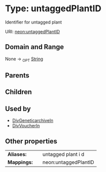 
# Type: untaggedPlantID


Identifier for untagged plant

URI: [neon:untaggedPlantID](https://data.neonscience.org/untaggedPlantID)


## Domain and Range

None ->  <sub>OPT</sub> [String](types/String.md)

## Parents


## Children


## Used by

 * [DivGeneticarchiveIn](DivGeneticarchiveIn.md)
 * [DivVoucherIn](DivVoucherIn.md)

## Other properties

|  |  |  |
| --- | --- | --- |
| **Aliases:** | | untagged plant i d |
| **Mappings:** | | neon:untaggedPlantID |

